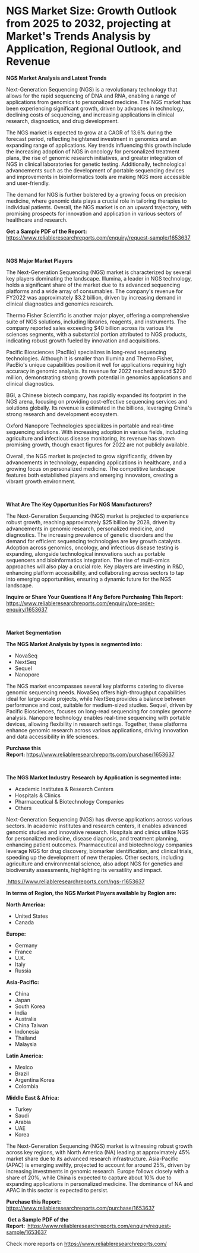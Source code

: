 <p><h1>NGS Market Size: Growth Outlook from 2025 to 2032, projecting at Market's Trends Analysis by Application, Regional Outlook, and Revenue</h1></p><p><strong>NGS Market Analysis and Latest Trends</strong></p>
<p><p>Next-Generation Sequencing (NGS) is a revolutionary technology that allows for the rapid sequencing of DNA and RNA, enabling a range of applications from genomics to personalized medicine. The NGS market has been experiencing significant growth, driven by advances in technology, declining costs of sequencing, and increasing applications in clinical research, diagnostics, and drug development.</p><p>The NGS market is expected to grow at a CAGR of 13.6% during the forecast period, reflecting heightened investment in genomics and an expanding range of applications. Key trends influencing this growth include the increasing adoption of NGS in oncology for personalized treatment plans, the rise of genomic research initiatives, and greater integration of NGS in clinical laboratories for genetic testing. Additionally, technological advancements such as the development of portable sequencing devices and improvements in bioinformatics tools are making NGS more accessible and user-friendly.</p><p>The demand for NGS is further bolstered by a growing focus on precision medicine, where genomic data plays a crucial role in tailoring therapies to individual patients. Overall, the NGS market is on an upward trajectory, with promising prospects for innovation and application in various sectors of healthcare and research.</p></p>
<p><strong>Get a Sample PDF of the Report:&nbsp;</strong> <a href="https://www.reliableresearchreports.com/enquiry/request-sample/1653637?utm_campaign=2298&utm_medium=2&utm_source=Github&utm_content=ia&utm_term=05032025&utm_id=ngs">https://www.reliableresearchreports.com/enquiry/request-sample/1653637</a></p>
<p>&nbsp;</p>
<p><strong>NGS Major Market Players</strong></p>
<p><p>The Next-Generation Sequencing (NGS) market is characterized by several key players dominating the landscape. Illumina, a leader in NGS technology, holds a significant share of the market due to its advanced sequencing platforms and a wide array of consumables. The company's revenue for FY2022 was approximately $3.2 billion, driven by increasing demand in clinical diagnostics and genomics research.</p><p>Thermo Fisher Scientific is another major player, offering a comprehensive suite of NGS solutions, including libraries, reagents, and instruments. The company reported sales exceeding $40 billion across its various life sciences segments, with a substantial portion attributed to NGS products, indicating robust growth fueled by innovation and acquisitions.</p><p>Pacific Biosciences (PacBio) specializes in long-read sequencing technologies. Although it is smaller than Illumina and Thermo Fisher, PacBio's unique capabilities position it well for applications requiring high accuracy in genomic analysis. Its revenue for 2022 reached around $220 million, demonstrating strong growth potential in genomics applications and clinical diagnostics.</p><p>BGI, a Chinese biotech company, has rapidly expanded its footprint in the NGS arena, focusing on providing cost-effective sequencing services and solutions globally. Its revenue is estimated in the billions, leveraging China's strong research and development ecosystem.</p><p>Oxford Nanopore Technologies specializes in portable and real-time sequencing solutions. With increasing adoption in various fields, including agriculture and infectious disease monitoring, its revenue has shown promising growth, though exact figures for 2022 are not publicly available.</p><p>Overall, the NGS market is projected to grow significantly, driven by advancements in technology, expanding applications in healthcare, and a growing focus on personalized medicine. The competitive landscape features both established players and emerging innovators, creating a vibrant growth environment.</p></p>
<p>&nbsp;</p>
<p><strong>What Are The Key Opportunities For NGS Manufacturers?</strong></p>
<p><p>The Next-Generation Sequencing (NGS) market is projected to experience robust growth, reaching approximately $25 billion by 2028, driven by advancements in genomic research, personalized medicine, and diagnostics. The increasing prevalence of genetic disorders and the demand for efficient sequencing technologies are key growth catalysts. Adoption across genomics, oncology, and infectious disease testing is expanding, alongside technological innovations such as portable sequencers and bioinformatics integration. The rise of multi-omics approaches will also play a crucial role. Key players are investing in R&D, enhancing platform accessibility, and collaborating across sectors to tap into emerging opportunities, ensuring a dynamic future for the NGS landscape.</p></p>
<p><strong>Inquire or Share Your Questions If Any Before Purchasing This Report:</strong> <a href="https://www.reliableresearchreports.com/enquiry/pre-order-enquiry/1653637?utm_campaign=2298&utm_medium=2&utm_source=Github&utm_content=ia&utm_term=05032025&utm_id=ngs">https://www.reliableresearchreports.com/enquiry/pre-order-enquiry/1653637</a></p>
<p>&nbsp;</p>
<p><strong>Market Segmentation</strong></p>
<p><strong>The NGS Market Analysis by types is segmented into:</strong></p>
<p><ul><li>NovaSeq</li><li>NextSeq</li><li>Sequel</li><li>Nanopore</li></ul></p>
<p><p>The NGS market encompasses several key platforms catering to diverse genomic sequencing needs. NovaSeq offers high-throughput capabilities ideal for large-scale projects, while NextSeq provides a balance between performance and cost, suitable for medium-sized studies. Sequel, driven by Pacific Biosciences, focuses on long-read sequencing for complex genome analysis. Nanopore technology enables real-time sequencing with portable devices, allowing flexibility in research settings. Together, these platforms enhance genomic research across various applications, driving innovation and data accessibility in life sciences.</p></p>
<p><strong>Purchase this Report:&nbsp;</strong><a href="https://www.reliableresearchreports.com/purchase/1653637?utm_campaign=2298&utm_medium=2&utm_source=Github&utm_content=ia&utm_term=05032025&utm_id=ngs">https://www.reliableresearchreports.com/purchase/1653637</a></p>
<p>&nbsp;</p>
<p><strong>The NGS Market Industry Research by Application is segmented into:</strong></p>
<p><ul><li>Academic Institutes & Research Centers</li><li>Hospitals & Clinics</li><li>Pharmaceutical & Biotechnology Companies</li><li>Others</li></ul></p>
<p><p>Next-Generation Sequencing (NGS) has diverse applications across various sectors. In academic institutes and research centers, it enables advanced genomic studies and innovative research. Hospitals and clinics utilize NGS for personalized medicine, disease diagnosis, and treatment planning, enhancing patient outcomes. Pharmaceutical and biotechnology companies leverage NGS for drug discovery, biomarker identification, and clinical trials, speeding up the development of new therapies. Other sectors, including agriculture and environmental science, also adopt NGS for genetics and biodiversity assessments, highlighting its versatility and impact.</p></p>
<p><a href="https://www.reliableresearchreports.com/ngs-r1653637?utm_campaign=2298&utm_medium=2&utm_source=Github&utm_content=ia&utm_term=05032025&utm_id=ngs">&nbsp;https://www.reliableresearchreports.com/ngs-r1653637</a></p>
<p><strong>In terms of Region, the NGS Market Players available by Region are:</strong></p>
<p>
    <p> <strong> North America: </strong>
        <ul>
            <li>United States</li>
            <li>Canada</li>
        </ul>
        </p> 
    <p> <strong> Europe: </strong>
        <ul>
            <li>Germany</li>
            <li>France</li>
            <li>U.K.</li>
            <li>Italy</li>
            <li>Russia</li>
        </ul>
        </p> 
    <p> <strong> Asia-Pacific: </strong>
        <ul>
            <li>China</li>
            <li>Japan</li>
            <li>South Korea</li>
            <li>India</li>
            <li>Australia</li>
            <li>China Taiwan</li>
            <li>Indonesia</li>
            <li>Thailand</li>
            <li>Malaysia</li>
        </ul>
        </p> 
    <p> <strong> Latin America: </strong>
        <ul>
            <li>Mexico</li>
            <li>Brazil</li>
            <li>Argentina Korea</li>
            <li>Colombia</li>
        </ul>
        </p> 
    <p> <strong> Middle East & Africa: </strong>
        <ul>
            <li>Turkey</li>
            <li>Saudi</li>
            <li>Arabia</li>
            <li>UAE</li>
            <li>Korea</li>
        </ul>
    </p>
    </p>
<p><p>The Next-Generation Sequencing (NGS) market is witnessing robust growth across key regions, with North America (NA) leading at approximately 45% market share due to its advanced research infrastructure. Asia-Pacific (APAC) is emerging swiftly, projected to account for around 25%, driven by increasing investments in genomic research. Europe follows closely with a share of 20%, while China is expected to capture about 10% due to expanding applications in personalized medicine. The dominance of NA and APAC in this sector is expected to persist.</p></p>
<p><strong>Purchase this Report: </strong><a href="https://www.reliableresearchreports.com/purchase/1653637?utm_campaign=2298&utm_medium=2&utm_source=Github&utm_content=ia&utm_term=05032025&utm_id=ngs">https://www.reliableresearchreports.com/purchase/1653637</a></p>
<p>&nbsp;<strong>Get a Sample PDF of the Report:&nbsp;&nbsp;</strong><a href="https://www.reliableresearchreports.com/enquiry/request-sample/1653637?utm_campaign=2298&utm_medium=2&utm_source=Github&utm_content=ia&utm_term=05032025&utm_id=ngs">https://www.reliableresearchreports.com/enquiry/request-sample/1653637</a></p>
<p><strong></strong></p>
<p>Check more reports on <a href="https://www.reliableresearchreports.com/?utm_campaign=2298&utm_medium=2&utm_source=Github&utm_content=ia&utm_term=05032025&utm_id=ngs">https://www.reliableresearchreports.com/</a></p>